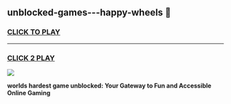 
## unblocked-games---happy-wheels 👋
<h3>
<a href="https://premium.freeplayer.one?title=unblocked-games---happy-wheels&ref=14F">CLICK TO PLAY</a></h3>
<hr>

<h3>
<a href="https://premium.freeplayer.one?title=unblocked-games---happy-wheels&ref=14F">CLICK 2 PLAY</a>
  
</h3>

<a href="https://premium.freeplayer.one?title=unblocked-games---happy-wheels&ref=12F/"><img src="https://clearcache.store/games.png"></a>


**worlds hardest game unblocked: Your Gateway to Fun and Accessible Online Gaming**
